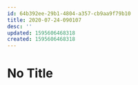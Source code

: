 ```yaml
---
id: 64b392ee-29b1-4804-a357-cb9aa9f79b10
title: 2020-07-24-090107
desc: ''
updated: 1595606468318
created: 1595606468318
---
```



# No Title
